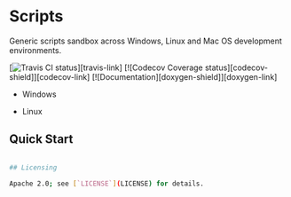 # Scripts

Generic scripts sandbox across Windows, Linux and Mac OS development environments.

[![Travis CI status][travis-shield]][travis-link]
[![Codecov Coverage status][codecov-shield]][codecov-link]
[![Documentation][doxygen-shield]][doxygen-link]

- Windows

[travis-shield]: https://travis-ci.org/garrettwong/scripts.svg?branch=master

- Linux


## Quick Start


```sh

## Licensing

Apache 2.0; see [`LICENSE`](LICENSE) for details.
